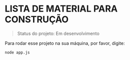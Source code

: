 <h1> LISTA DE MATERIAL PARA CONSTRUÇÃO </h1>

> Status do projeto: Em desenvolvimento

Para rodar esse projeto na sua máquina, por favor, digite:

```
node app.js
```
